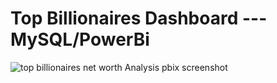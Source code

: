 # Top Billionaires Dashboard --- MySQL/PowerBi
![top billionaires net worth Analysis pbix screenshot](https://github.com/user-attachments/assets/1dc3c7cb-bcba-4e9c-bc67-e1f3cbe418ce)

